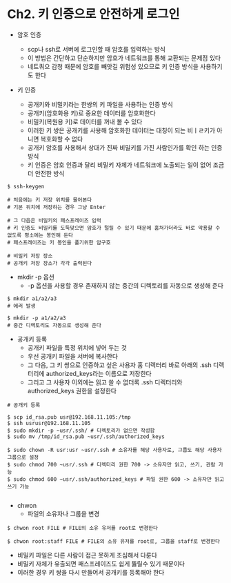 
# Ch2. 키 인증으로 안전하게 로그인

- 암호 인증
    - scp나 ssh로 서버에 로그인할 때 암호를 입력하는 방식
    - 이 방법은 간단하고 단순하지만 암호가 네트워크를 통해 교환되는 문제점 있다 
    - 네트쿼으 감청 때문에 암호를 빼앗길 위험성 있으므로 키 인증 방식을 사용하기도 한다 
    
    
- 키 인증
    - 공개키와 비밀키라는 한쌍의 키 파일을 사용하는 인증 방식
    - 공개키(암호화용 키)로 중요한 데이터를 암호화한다
    - 비밀키(복원용 키)로 데이터를 꺼내 볼 수 있다 
    - 이러한 키 쌍은 공개키를 사용해 암호화한 데이터는 대칭이 되는 비ㅣㄹ키가 아니면 복호화할 수 없다 
    - 공개키 암호를 사용해서 상대가 진짜 비밀키를 가진 사람인가를 확인 하는 인증 방식
    - 키 인증은 암호 인증과 달리 비밀키 자체가 네트워크에 노출되는 일이 없어 조금 더 안전한 방식


```
$ ssh-keygen

# 처음에는 키 저장 위치를 물어본다
# 기본 위치에 저장하는 경우 그냥 Enter

# 그 다음은 비밀키의 패스프레이즈 입력
# 키 인증도 비밀키를 도둑맞으면 암호가 털릴 수 있기 때문에 훔쳐가더라도 바로 악용할 수 없도록 평소에는 봉인해 둔다
# 패스프레이즈는 키 봉인을 풀기위한 암구호

# 비밀키 저장 장소
# 공개키 저장 장소가 각각 출력된다 

```

- mkdir -p 옵션
    - -p 옵션을 사용할 경우 존재하지 않는 중간의 디렉토리를 자동으로 생성해 준다 
    
    
```
$ mkdir a1/a2/a3
# 에러 발생

$ mkdir -p a1/a2/a3
# 중간 디렉토리도 자동으로 생성해 준다 
```

- 공개키 등록
    - 공개키 파일을 특정 위치에 넣어 두는 것
    - 우선 공개키 파일을 서버에 복사한다
    - 그 다음, 그 키 쌍으로 인증하고 싶은 사용자 홈 디렉터리 바로 아래의 .ssh 디렉터리에 authorized_keys라는 이름으로 저장한다 
    - 그리고 그 사용자 이외에는 읽고 쓸 수 없더록 .ssh 디렉터리와 authorized_keys 권한을 설정한다 

```
# 공개키 등록

$ scp id_rsa.pub usr@192.168.11.105:/tmp
$ ssh usrusr@192.168.11.105
$ sudo mkdir -p ~usr/.ssh/ # 디렉토리가 없으면 작성함
$ sudo mv /tmp/id_rsa.pub ~usr/.ssh/authorized_keys

$ sudo chown -R usr:usr ~usr/.ssh # 소유자를 해당 사용자로, 그룹도 해당 사용자 그룹으로 설정
$ sudo chmod 700 ~usr/.ssh # 디렉터리 권한 700 -> 소유자만 읽고, 쓰기, 관람 가능
$ sudo chmod 600 ~usr/.ssh/authorized_keys # 파일 권한 600 -> 소유자만 읽고 쓰기 가능


```

- chwon 
    - 파일의 소유자나 그룹을 변경
    
```
$ chwon root FILE # FILE의 소유 유저를 root로 변경한다 

$ chwon root:staff FILE # FILE의 소유 유저를 root로, 그룹을 staff로 변경한다 
```

- 비밀키 파일은 다른 사람이 접근 못하게 조심해서 다룬다
- 비밀키 자체가 유출되면 패스프레이즈도 쉽게 뚫릴수 있기 때문이다
- 이러한 경우 키 쌍을 다시 만들어서 공개키를 등록해야 한다 

